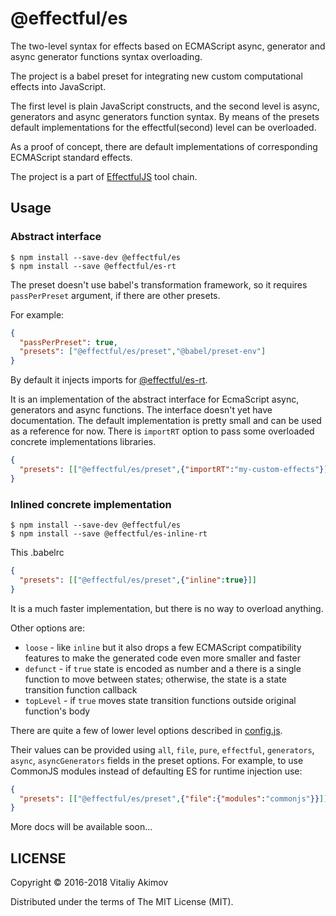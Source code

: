 # @effectful/es

The two-level syntax for effects based on ECMAScript async, generator and
async generator functions syntax overloading.

The project is a babel preset for integrating new custom computational effects
into JavaScript.

The first level is plain JavaScript constructs, and the second level
is async, generators and async generators function syntax. By means of the presets
default implementations for the effectful(second) level can be overloaded.

As a proof of concept, there are default implementations of corresponding ECMAScript
standard effects.

The project is a part of [EffectfulJS](https://github.com/awto/effectfuljs) tool chain.

## Usage

### Abstract interface

```
$ npm install --save-dev @effectful/es
$ npm install --save @effectful/es-rt
```

The preset doesn't use babel's transformation framework, so it requires
`passPerPreset` argument, if there are other presets.

For example:

```json
{
  "passPerPreset": true,
  "presets": ["@effectful/es/preset","@babel/preset-env"]
}
```

By default it injects imports for
[@effectful/es-rt](https://github.com/awto/effectfuljs/tree/master/packages/es-rt).

It is an implementation of the abstract interface for EcmaScript async,
generators and async functions. The interface doesn't yet have documentation.
The default implementation is pretty small and can be used as a reference for
now. There is `importRT` option to pass some overloaded concrete
implementations libraries. 

```json
{
  "presets": [["@effectful/es/preset",{"importRT":"my-custom-effects"}]]
}
```

### Inlined concrete implementation

```
$ npm install --save-dev @effectful/es
$ npm install --save @effectful/es-inline-rt
```

This .babelrc

```json
{
  "presets": [["@effectful/es/preset",{"inline":true}]]
}
```

It is a much faster implementation, but there is no way to overload anything.

Other options are:

  * `loose` - like `inline` but it also drops a few ECMAScript compatibility
  features to make the generated code even more smaller and faster
  * `defunct` - if `true` state is encoded as number and a there is a single
  function to move between states; otherwise, the state is a state transition
  function callback
  * `topLevel` - if `true` moves state transition functions outside original
  function's body

There are quite a few of lower level options described in
[config.js](https://github.com/awto/effectfuljs/blob/master/packages/core/src/config.js).

Their values can be provided using `all`, `file`, `pure`, `effectful`, `generators`, `async`,
`asyncGenerators` fields in the preset options. For example, to use CommonJS modules instead
of defaulting ES for runtime injection use:

```json
{
  "presets": [["@effectful/es/preset",{"file":{"modules":"commonjs"}}]]
}
```

More docs will be available soon...

## LICENSE

Copyright © 2016-2018 Vitaliy Akimov

Distributed under the terms of The MIT License (MIT).
